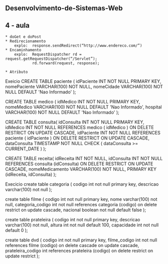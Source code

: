 ## Desenvolvimento-de-Sistemas-Web

## 4 - aula
    * doGet e doPost
    * Redirecionamento
		explo:  response.sendRedirect(“http://www.endereco.com/”)
    * Encaminhamento
		explo: 	RequestDispatcher rd = request.getRequestDispatcher(“/Servlet”);
				rd.forward(request, response);

    * Atributo 
    
    
    
  Exeicio 
    CREATE TABLE paciente (
idPaciente INT NOT NULL PRIMARY KEY,
nomePaciente VARCHAR(100) NOT NULL,
nomeCidade VARCHAR(100) NOT NULL DEFAULT 'Nao Informado'
);

CREATE TABLE medico (
idMedico INT NOT NULL PRIMARY KEY,
nomeMedico VARCHAR(100) NOT NULL DEFAULT 'Nao Informado',
hospital VARCHAR(100) NOT NULL DEFAULT 'Nao Informado'
);

CREATE TABLE consulta(
idConsulta INT NOT NULL PRIMARY KEY,
idMedico INT NOT NULL REFERENCES medico ( idMedico )
  ON DELETE RESTRICT
  ON UPDATE CASCADE,
idPaciente INT NOT NULL REFERENCES paciente ( idPaciente )
  ON DELETE RESTRICT
  ON UPDATE CASCADE,
dataConsulta TIMESTAMP NOT NULL CHECK ( dataConsulta >= CURRENT_DATE )
);

CREATE TABLE receita(
idReceita INT NOT NULL,
idConsulta INT NOT NULL REFERENCES consulta (idConsulta)
  ON DELETE RESTRICT
  ON UPDATE CASCADE,
nomeMedicamento VARCHAR(100) NOT NULL,
PRIMARY KEY (idReceita, idConsulta)
);

Execicio 
create table categoria (
	codigo int not null primary key,
	descricao varchar(100) not null
);

create table filme (
	codigo int not null primary key,
	nome varchar(100) not null,
	categoria_codigo int not null references categoria (codigo)
		on delete restrict
		on update cascade,
	nacional boolean not null default false
);

create table prateleira (
	codigo int not null primary key,
	descricao varchar(100) not null,
	altura int not null default 100,
	capacidade int not null default 0
);

create table dvd (
	codigo int not null primary key,
	filme_codigo int not null references filme (codigo)
		on delete cascade
		on update cascade,
	prateleira_codigo int references prateleira (codigo)
		on delete restrict
		on update restrict
);
